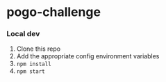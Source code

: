 # pogo-challenge

### Local dev

1. Clone this repo
2. Add the appropriate config environment variables
3. `npm install`
4. `npm start`
